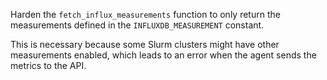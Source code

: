 Harden the `fetch_influx_measurements` function to only return the measurements defined in the `INFLUXDB_MEASUREMENT` constant.

This is necessary because some Slurm clusters might have other measurements enabled, which leads to an error when the agent
sends the metrics to the API.
